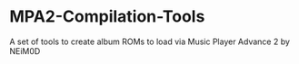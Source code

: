 # MPA2-Compilation-Tools
A set of tools to create album ROMs to load via Music Player Advance 2 by NEiM0D
